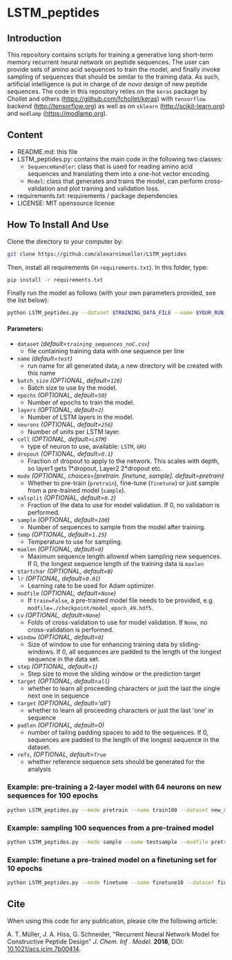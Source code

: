 # LSTM_peptides
## Introduction
This repository contains scripts for training a generative long short-term memory recurrent neural network on peptide 
sequences. The user can provide sets of amino acid sequences to train the model, and finally invoke sampling of 
sequences that should be similar to the training data. As such, artificial intelligence is put in charge of *de novo* design of new 
peptide sequences. The code in this repository relies on the `keras` package by Chollet and others 
(https://github.com/fchollet/keras) with `tensorflow` backend (http://tensorflow.org) as well as on 
`sklearn` (http://scikit-learn.org) and `modlamp` (https://modlamp.org).

## Content
- README.md: this file
- LSTM_peptides.py: contains the main code in the following two classes:
  - `SequenceHandler`: class that is used for reading amino acid sequences and translating them into a one-hot vector encoding. 
  - `Model`: class that generates and trains the model, can perform cross-validation and plot training and validation loss.
 - requirements.txt: requirements / package dependencies
 - LICENSE: MIT opensource license

## How To Install And Use
Clone the directory to your computer by:

``` bash
git clone https://github.com/alexarnimueller/LSTM_peptides
```

Then, install all requirements (in `requirements.txt`). In this folder, type: 

``` bash
pip install -r requirements.txt
```

Finally run the model as follows (with your own parameters provided, see the list below):

``` bash
python LSTM_peptides.py --dataset $TRAINING_DATA_FILE --name $YOUR_RUN_NAME $FURTHER_OPTIONAL_PARAMETERS
```

#### Parameters:
- `dataset` *(default=`training_sequences_noC.csv`)*
  - file containing training data with one sequence per line
- `name` *(default=`test`)*
  - run name for all generated data; a new directory will be created with this name
- `batch_size` *(OPTIONAL, default=`128`)*
  - Batch size to use by the model.
- `epochs` *(OPTIONAL, default=`50`)*
  - Number of epochs to train the model.
- `layers` *(OPTIONAL, default=`2`)*
  - Number of LSTM layers in the model. 
- `neurons` *(OPTIONAL, default=`256`)*
  - Number of units per LSTM layer.
- `cell` *(OPTIONAL, default=`LSTM`)*
  - type of neuron to use, available: `LSTM`, `GRU`
- `dropout` *(OPTIONAL, default=`0.1`)*
  - Fraction of dropout to apply to the network. This scales with depth, so layer1 gets 1\*dropout, Layer2 2\*dropout
   etc.
- `mode` *(OPTIONAL, choices=\[pretrain. finetune, sample\]. default=pretrain)*
  - Whether to pre-train (`pretrain`), fine-tune (`finetune`) or just sample from a pre-trained model (`sample`).
- `valsplit` *(OPTIONAL, default=`0.2`)*
  - Fraction of the data to use for model validation. If 0, no validation is performed.
- `sample` *(OPTIONAL, default=`100`)*
  - Number of sequences to sample from the model after training.
- `temp` *(OPTIONAL, default=`1.25`)*
  - Temperature to use for sampling.
- `maxlen` *(OPTIONAL, default=`0`)*
  - Maximum sequence length allowed when sampling new sequences. If 0, the longest sequence length of the training 
  data is `maxlen`
- `startchar` *(OPTIONAL, default=`B`)*
- `lr` *(OPTIONAL, default=`0.01`)*
  - Learning rate to be used for Adam optimizer.
- `modfile` *(OPTIONAL, default=`None`)*
  - If `train=False`, a pre-trained model file needs to be provided, e.g. `modfile=./checkpoint/model_epoch_49.hdf5`.
- `cv` *(OPTIONAL, default=`None`)*
  - Folds of cross-validation to use for model validation. If `None`, no cross-validation is performed.
- `window` *(OPTIONAL, default=`0`)*
  - Size of window to use for enhancing training data by sliding-windows. If 0, all sequences are padded to the 
  length of the longest sequence in the data set.
- `step` *(OPTIONAL, default=`1`)*
  - Step size to move the sliding window or the prediction target
- `target` *(OPTIONAL, default=`all`)*
  - whether to learn all proceeding characters or just the last the single next one in sequence
- `target` *(OPTIONAL, default='all')*
  - whether to learn all proceeding characters or just the last 'one' in sequence
- `padlen` *(OPTIONAL, default=0)*
  - number of tailing padding spaces to add to the sequences. If 0, sequences are padded to the length of the longest 
  sequence in the dataset. 
- `refs`, *(OPTIONAL, default=`True`*
  - whether reference sequence sets should be generated for the analysis


### Example: pre-training a 2-layer model with 64 neurons on new sequences for 100 epochs
``` bash
python LSTM_peptides.py --mode pretrain --name train100 --dataset new_sequences.csv --layers 2 --neurons 64 --epochs 100
```

### Example: sampling 100 sequences from a pre-trained model
``` bash
python LSTM_peptides.py --mode sample --name testsample --modfile pretrained_model/checkpoint/model_epoch_99.hdf5 --sample 100
```

### Example: finetune a pre-trained model on a finetuning set for 10 epochs
``` bash
python LSTM_peptides.py --mode finetune --name finetune10 --dataset finetune_set.csv --modfile pretrained_model/checkpoint/model_epoch_99.hdf5 --epochs 10
```

## Cite
When using this code for any publication, please cite the following article:

A. T. Müller, J. A. Hiss, G. Schneider, "Recurrent Neural Network Model for Constructive Peptide Design" *J. Chem. Inf
. Model.* **2018**, DOI: [10.1021/acs.jcim.7b00414](http://dx.doi.org/10.1021/acs.jcim.7b00414).
